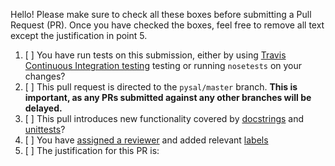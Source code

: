 Hello! Please make sure to check all these boxes before submitting a Pull Request
(PR). Once you have checked the boxes, feel free to remove all text except the
justification in point 5. 

1. [ ] You have run tests on this submission, either by using [Travis Continuous Integration testing](https://github.com/pysal/pysal/wiki/GitHub-Standard-Operating-Procedures#automated-testing-w-travis-ci) testing or running `nosetests` on your changes?
2. [ ] This pull request is directed to the `pysal/master` branch. **This is important, as any PRs submitted against any other branches will be delayed.**
3. [ ] This pull introduces new functionality covered by
   [docstrings](https://en.wikipedia.org/wiki/Docstring#Python) and
   [unittests](https://docs.python.org/2/library/unittest.html)? 
4. [ ] You have [assigned a
   reviewer](https://help.github.com/articles/assigning-issues-and-pull-requests-to-other-github-users/) and added relevant [labels](https://help.github.com/articles/applying-labels-to-issues-and-pull-requests/)
5. [ ] The justification for this PR is: 
